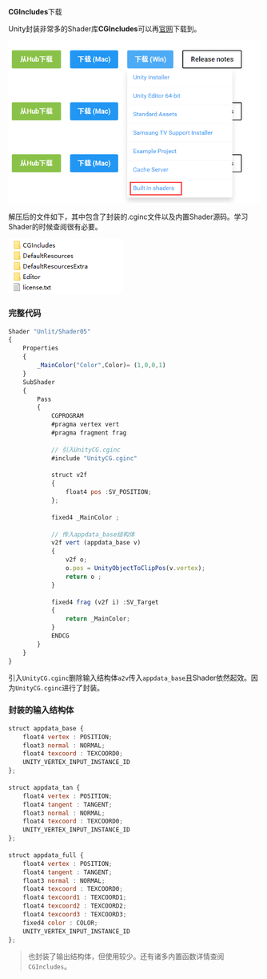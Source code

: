 **CGIncludes**下载

Unity封装非常多的Shader库**CGIncludes**可以再[官网](Unity.cn)下载到。

![官网截图](img/官网截图.png)

解压后的文件如下，其中包含了封装的.cginc文件以及内置Shader源码。学习Shader的时候查阅很有必要。

![文件截图](img/文件截图.png)

### 完整代码

```js
Shader "Unlit/Shader05"
{
    Properties
    {
        _MainColor("Color",Color)= (1,0,0,1)
    }
    SubShader
    {
        Pass
        {
            CGPROGRAM
            #pragma vertex vert
            #pragma fragment frag
            
            // 引入UnityCG.cginc
            #include "UnityCG.cginc"

            struct v2f
            {
                float4 pos :SV_POSITION;
            };
            
            fixed4 _MainColor ;

            // 传入appdata_base结构体
            v2f vert (appdata_base v)
            {
                v2f o;
                o.pos = UnityObjectToClipPos(v.vertex);
                return o ;
            }

            fixed4 frag (v2f i) :SV_Target
            {
                return _MainColor;
            }
            ENDCG
        }
    }
}
```

引入```UnityCG.cginc```删除输入结构体```a2v```传入```appdata_base```且Shader依然起效。因为```UnityCG.cginc```进行了封装。

### 封装的输入结构体

````js
struct appdata_base {
    float4 vertex : POSITION;
    float3 normal : NORMAL;
    float4 texcoord : TEXCOORD0;
    UNITY_VERTEX_INPUT_INSTANCE_ID
};

struct appdata_tan {
    float4 vertex : POSITION;
    float4 tangent : TANGENT;
    float3 normal : NORMAL;
    float4 texcoord : TEXCOORD0;
    UNITY_VERTEX_INPUT_INSTANCE_ID
};

struct appdata_full {
    float4 vertex : POSITION;
    float4 tangent : TANGENT;
    float3 normal : NORMAL;
    float4 texcoord : TEXCOORD0;
    float4 texcoord1 : TEXCOORD1;
    float4 texcoord2 : TEXCOORD2;
    float4 texcoord3 : TEXCOORD3;
    fixed4 color : COLOR;
    UNITY_VERTEX_INPUT_INSTANCE_ID
};
````

> 也封装了输出结构体，但使用较少。还有诸多内置函数详情查阅```CGIncludes```。

